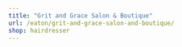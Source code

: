 ```yaml
---
title: "Grit and Grace Salon & Boutique"
url: /eaton/grit-and-grace-salon-and-boutique/
shop: hairdresser
---
```


